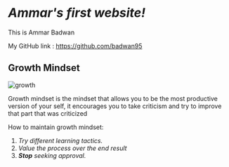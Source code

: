 # *Ammar's first website!*
This is Ammar Badwan

My GitHub link : https://github.com/badwan95

## Growth Mindset

![growth](https://irp-cdn.multiscreensite.com/069d5d93/dms3rep/multi/mobile/fixed.png)

Growth mindset is the mindset that allows you to be the most productive version of your self, it encourages you to take criticism and try to improve that part that was criticized

How to maintain growth mindset:
1. *Try different learning tactics.*
2. *Value the process over the end result*
3. ***Stop** seeking approval.*


